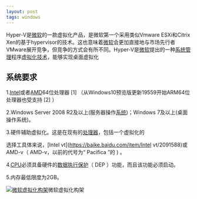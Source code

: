 ```yaml
---
layout: post
tags: windows
---
```




Hyper-V是[微软](https://baike.baidu.com/item/微软)的一款虚拟化产品，是微软第一个采用类似Vmware ESXi和Citrix Xen的基于hypervisor的技术。这也意味着[微软](https://baike.baidu.com/item/微软/124767)会更加直接地与市场先行者VMware展开竞争，但竞争的方式会有所不同。Hyper-V是[微软](https://baike.baidu.com/item/微软/124767)提出的一种[系统管理](https://baike.baidu.com/item/系统管理/10844875)程序[虚拟化技术](https://baike.baidu.com/item/虚拟化技术/276750)，能够实现桌面虚拟化 

## 系统要求

1.[Intel](https://baike.baidu.com/item/Intel/125450)或者[AMD](https://baike.baidu.com/item/AMD/5905)64位处理器 [1] （从Windows10预览版更新19559开始ARM64位处理器也受支持 [2] ）

2.Windows Server 2008 R2及以上(服务器操作[系统](https://baike.baidu.com/item/系统))；Windows 7及以上(桌面操作系统)。

3.硬件辅助虚拟化。这是在现有的[处理器](https://baike.baidu.com/item/处理器)，包括一个虚拟化的

选择工具体来说，[Intel vt](https://baike.baidu.com/item/Intel vt/2091588)或AMD-v（ AMD-v，以前的代号为“ Pacifica ”的 ) 。

4.[CPU](https://baike.baidu.com/item/CPU/120556)必须具备硬件的[数据执行保护](https://baike.baidu.com/item/数据执行保护)（ DEP ）功能，而且该功能必须启动。

5.内存最低限度为2GB。

[![微软虚拟化构架](https://bkimg.cdn.bcebos.com/pic/30adcbef76094b3699676e9ca3cc7cd98c109dcd?x-bce-process=image/resize,m_lfit,w_220,h_220,limit_1)](https://baike.baidu.com/pic/Hyper-V/10508230/0/e49cf911a5273687a6ef3f2e?fr=lemma&ct=single)微软虚拟化构架